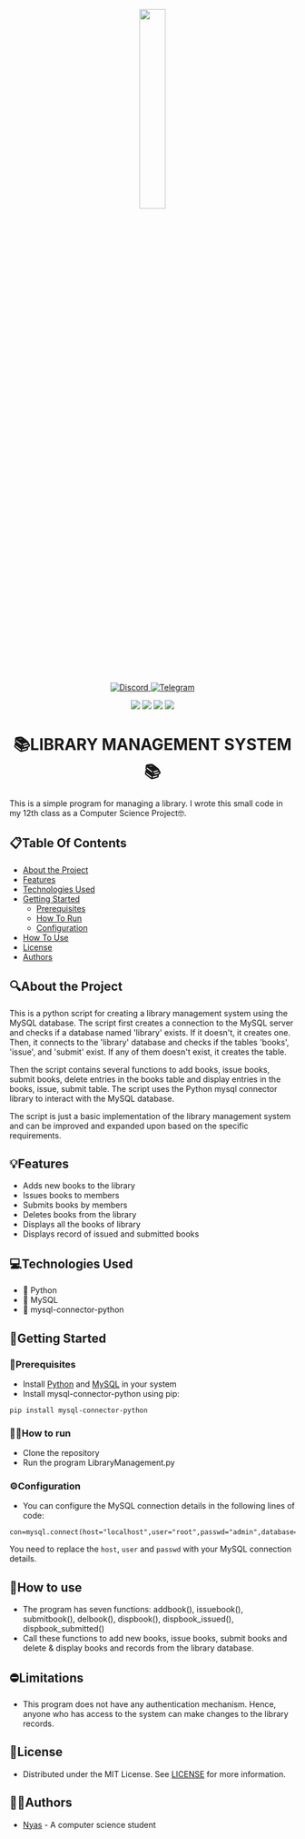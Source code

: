 <p align="center">
  <img src=https://i.ibb.co/0FQXjkb/pngegg-1.png width="30%" height="30%">
</p>

<p align="center">
  <a href="https://discord.com/users/528161316033265674">
    <img src="https://img.shields.io/badge/Discord-%235865F2.svg?style=for-the-badge&logo=discord&logoColor=white" alt="Discord">
  </a>
  <a href="https://t.me/nyas69">
    <img src="https://img.shields.io/badge/Telegram-2CA5E0?style=for-the-badge&logo=telegram&logoColor=white" alt="Telegram">
  </a>
</p>

<p align="center">
  <img src="https://img.shields.io/github/contributors/nyas1/library-mangement-python-mysql?color=dark-green&style=for-the-badge">
  <img src="https://img.shields.io/github/forks/nyas1/library-mangement-python-mysql?style=for-the-badge">
  <img src="https://img.shields.io/github/stars/nyas1/library-mangement-python-mysql?style=for-the-badge">
  <img src="https://img.shields.io/github/license/nyas1/library-mangement-python-mysql?style=for-the-badge">
</p>

<h1 align="center">📚LIBRARY MANAGEMENT SYSTEM📚</h1>
This is a simple program for managing a library. I wrote this small code in my 12th class as a Computer Science Project🤓.

## 📋Table Of Contents

* [About the Project](#about-the-project)
* [Features](#features)
* [Technologies Used](#technologies-used)
* [Getting Started](#getting-started)
  * [Prerequisites](#prerequisites)
  * [How To Run](https://github.com/nyas1/library-mangement-python-mysql#%EF%B8%8Fhow-to-run)
  * [Configuration](https://github.com/nyas1/library-mangement-python-mysql#%EF%B8%8Fconfiguration)
* [How To Use](#how-to-use)
* [License](#license)
* [Authors](#authors)

## 🔍About the Project 
This is a python script for creating a library management system using the MySQL database. The script first creates a connection to the MySQL server and checks if a database named 'library' exists. If it doesn't, it creates one. Then, it connects to the 'library' database and checks if the tables 'books', 'issue', and 'submit' exist. If any of them doesn't exist, it creates the table.

Then the script contains several functions to add books, issue books, submit books, delete entries in the books table and display entries in the books, issue, submit table. The script uses the Python mysql connector library to interact with the MySQL database.

The script is just a basic implementation of the library management system and can be improved and expanded upon based on the specific requirements.

## 💡Features
* Adds new books to the library
* Issues books to members
* Submits books by members
* Deletes books from the library
* Displays all the books of library
* Displays record of issued and submitted books

## 💻Technologies Used
* 🐍 Python
* 💾 MySQL
* 🔌 mysql-connector-python

## 🛫Getting Started

### 🧩Prerequisites
* Install [Python](https://www.python.org/) and [MySQL](https://www.mysql.com/) in your system
* Install mysql-connector-python using pip:
```
pip install mysql-connector-python
```

### 🏃‍♂️How to run
* Clone the repository
* Run the program LibraryManagement.py

### ⚙️Configuration
* You can configure the MySQL connection details in the following lines of code:
```
con=mysql.connect(host="localhost",user="root",passwd="admin",database="library")
```
  You need to replace the `host`, `user` and `passwd` with your MySQL connection details.

## 🤔How to use
* The program has seven functions: addbook(), issuebook(), submitbook(), delbook(), dispbook(), dispbook_issued(), dispbook_submitted()
* Call these functions to add new books, issue books, submit books and delete & display books and records from the library database.

## ⛔Limitations
* This program does not have any authentication mechanism. Hence, anyone who has access to the system can make changes to the library records.

## 🪪License
* Distributed under the MIT License. See [LICENSE](https://github.com/nyas1/library-mangement-python-mysql/blob/main/LICENSE.md) for more information.

## 👨‍💻Authors
* [Nyas](https://github.com/nyas1) - A computer science student
